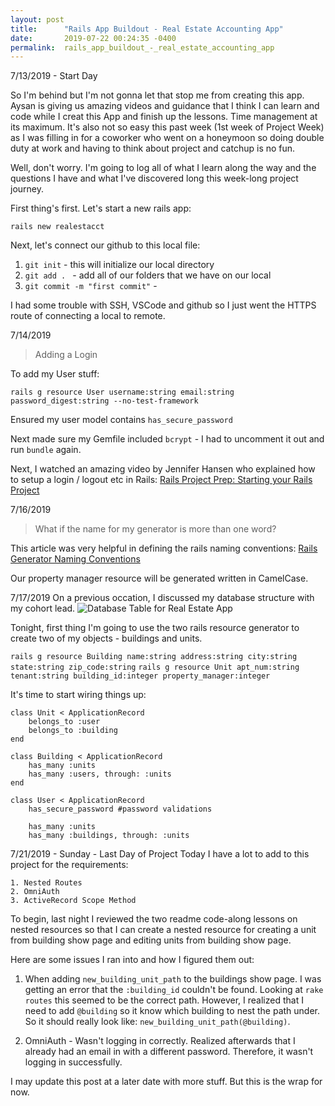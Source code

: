 ```yaml
---
layout: post
title:      "Rails App Buildout - Real Estate Accounting App"
date:       2019-07-22 00:24:35 -0400
permalink:  rails_app_buildout_-_real_estate_accounting_app
---
```



7/13/2019 - Start Day

So I'm behind but I'm not gonna let that stop me from creating this app.
Aysan is giving us amazing videos and guidance that I think I can learn and code while I creat this App and finish up the lessons. Time management at its maximum. It's also not so easy this past week (1st week of Project Week) as I was filling in for a coworker who went on a honeymoon so doing double duty at work and having to think about project and catchup is no fun.

Well, don't worry. I'm going to log all of what I learn along the way and the questions I have and what I've discovered long this week-long project journey.

First thing's first. Let's start a new rails app: 

```
rails new realestacct
```

Next, let's connect our github to this local file:
1. `git init` - this will initialize our local directory
2. `git add . ` - add all of our folders that we have on our local
3. `git commit -m "first commit"` - 

I had some trouble with SSH, VSCode and github so I just went the HTTPS route of connecting a local to remote.

7/14/2019
> Adding a Login

To add my User stuff:
```
rails g resource User username:string email:string password_digest:string --no-test-framework
```

Ensured my user model contains `has_secure_password`

Next made sure my Gemfile included `bcrypt` - I had to uncomment it out and run `bundle` again.

Next, I watched an amazing video by Jennifer Hansen who explained how to setup a login / logout etc in Rails: 
[Rails Project Prep: Starting your Rails Project](https://www.youtube.com/watch?v=22N5TQxW6oA&feature=youtu.be)

7/16/2019
> What if the name for my generator is more than one word?

This article was very helpful in defining the rails naming conventions: [Rails Generator Naming Conventions](https://medium.com/@decode2018/rails-generator-naming-conventions-c3f7df937033)

Our property manager resource will be generated written in CamelCase.

7/17/2019
On a previous occation, I discussed my database structure with my cohort lead.
![Database Table for Real Estate App](https://i.pinimg.com/originals/8a/01/77/8a017737bdcbc83404df3bdc73164d03.png)

Tonight, first thing I'm going to use the two rails resource generator to create two of my objects - buildings and units.

 `rails g resource Building name:string address:string city:string state:string zip_code:string` 
 `rails g resource Unit apt_num:string tenant:string building_id:integer property_manager:integer`
 
It's time to start wiring things up:

```
class Unit < ApplicationRecord
    belongs_to :user
    belongs_to :building
end
```
```
class Building < ApplicationRecord
    has_many :units
    has_many :users, through: :units
end
```

```
class User < ApplicationRecord
    has_secure_password #password validations
    
    has_many :units
    has_many :buildings, through: :units
```
 
 7/21/2019 - Sunday - Last Day of Project
  Today I have a lot to add to this project for the requirements: 
	
	1. Nested Routes
	2. OmniAuth
	3. ActiveRecord Scope Method

To begin, last night I reviewed the two readme code-along lessons on nested resources so that I can create a nested resource for creating a unit from building show page and editing units from building show page. 

Here are some issues I ran into and how I figured them out: 

1) When adding `new_building_unit_path` to the buildings show page. I was getting an error that the `:building_id` couldn't be found. 
Looking at `rake routes` this seemed to be the correct path. 
However, I realized that I need to add `@building` so it know which building to nest the path under.
So it should really look like: `new_building_unit_path(@building)`. 

2) OmniAuth - Wasn't logging in correctly. Realized afterwards that I already had an email in with a different password. Therefore, it wasn't logging in successfully.

I may update this post at a later date with more stuff. But this is the wrap for now.




 
